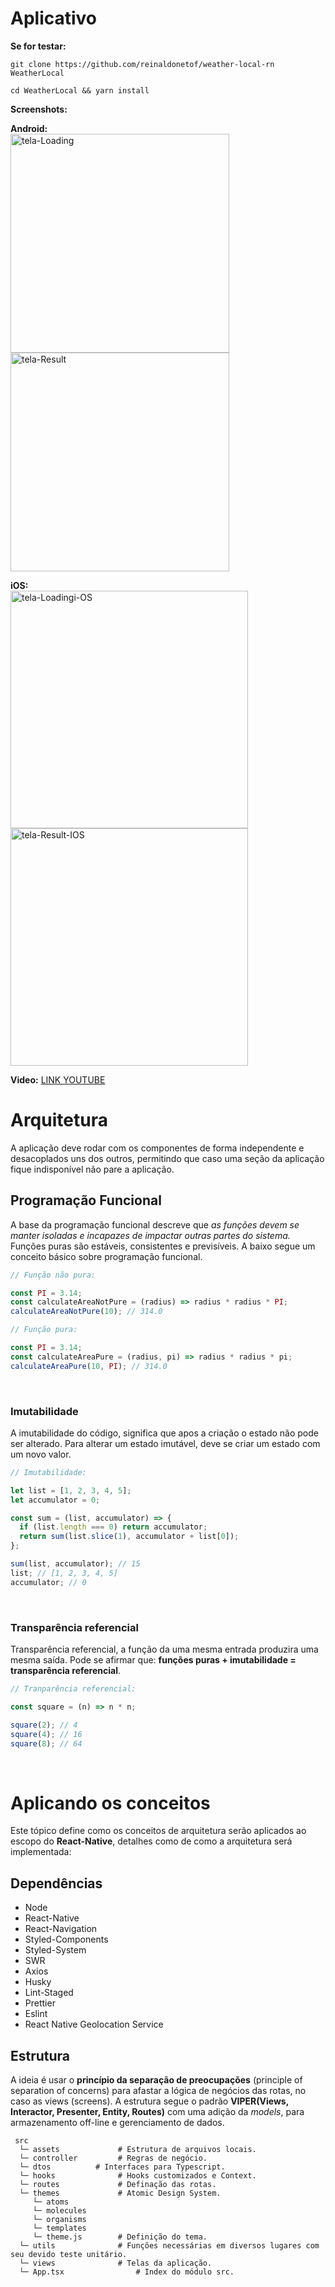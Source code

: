 # Aplicativo

**Se for testar:**

```
git clone https://github.com/reinaldonetof/weather-local-rn WeatherLocal
```
```
cd WeatherLocal && yarn install
```



**Screenshots:**
<br/>

**Android:**
<br/>
<a href="https://ibb.co/bJmvdzW"><img src="https://i.ibb.co/cL38TDg/tela-Loading.jpg" alt="tela-Loading" border="0" height="350" ></a>
<a href="https://ibb.co/nbrcgys"><img src="https://i.ibb.co/XbXs2PZ/tela-Result.jpg" alt="tela-Result" border="0"  height="350"></a>

**iOS:**
<br/>
<a href="https://ibb.co/Pw1KpRx"><img src="https://i.ibb.co/V2MRydV/tela-Loadingi-OS.jpg" alt="tela-Loadingi-OS" border="0" height="380"></a>
<a href="https://ibb.co/bdNqH8x"><img src="https://i.ibb.co/GPCBsbX/tela-Result-IOS.jpg" alt="tela-Result-IOS" border="0" height="380"></a>

**Video:** [LINK YOUTUBE](https://www.youtube.com/watch?v=cvTBzU686OY&ab_channel=ReinaldoNeto)


# Arquitetura

A aplicação deve rodar com os componentes de forma independente e desacoplados uns dos outros, permitindo que caso uma seção da aplicação fique indisponível não pare a aplicação.

## Programação Funcional

A base da programação funcional descreve que *as funções devem se manter isoladas e incapazes de impactar outras partes do sistema.* Funções puras são estáveis, consistentes e previsíveis. A baixo segue um conceito básico sobre programação funcional.<br />

```javascript
// Função não pura:

const PI = 3.14;
const calculateAreaNotPure = (radius) => radius * radius * PI;
calculateAreaNotPure(10); // 314.0
```

```javascript
// Função pura:

const PI = 3.14;
const calculateAreaPure = (radius, pi) => radius * radius * pi;
calculateAreaPure(10, PI); // 314.0
```

<br />

### Imutabilidade

A imutabilidade do código, significa que apos a criação o estado não pode ser alterado. Para alterar um estado imutável, deve se criar um estado com um novo valor.<br />

```javascript
// Imutabilidade:

let list = [1, 2, 3, 4, 5];
let accumulator = 0;

const sum = (list, accumulator) => {
  if (list.length === 0) return accumulator;
  return sum(list.slice(1), accumulator + list[0]);
};

sum(list, accumulator); // 15
list; // [1, 2, 3, 4, 5]
accumulator; // 0
```

<br />

### Transparência referencial

Transparência referencial, a função da uma mesma entrada produzira uma mesma saída. Pode se afirmar que: **funções puras + imutabilidade  = transparência referencial**.<br />

```javascript
// Tranparência referencial:

const square = (n) => n * n;

square(2); // 4
square(4); // 16
square(8); // 64
```

<br />

# Aplicando os conceitos

Este tópico define como os conceitos de arquitetura serão aplicados ao escopo do **React-Native**, detalhes como de como a arquitetura será implementada:

## Dependências

- Node
- React-Native
- React-Navigation
- Styled-Components
- Styled-System
- SWR
- Axios
- Husky
- Lint-Staged
- Prettier
- Eslint
- React Native Geolocation Service

## Estrutura

A ideia é usar o **princípio da separação de preocupações** (principle of separation of concerns) para afastar a lógica de negócios das rotas, no caso as views (screens). A estrutura segue o padrão **VIPER(Views, Interactor, Presenter, Entity, Routes)** com uma adição da *models*, para armazenamento off-line e gerenciamento de dados.

```
 src
  └─ assets				# Estrutura de arquivos locais.
  └─ controller			# Regras de negócio.
  └─ dtos          # Interfaces para Typescript.
  └─ hooks				# Hooks customizados e Context.
  └─ routes				# Definação das rotas.
  └─ themes				# Atomic Design System.
  	 └─ atoms
  	 └─ molecules
  	 └─ organisms
  	 └─ templates
  	 └─ theme.js	    # Definição do tema.
  └─ utils				# Funções necessárias em diversos lugares com seu devido teste unitário.
  └─ views				# Telas da aplicação.
  └─ App.tsx			    # Index do módulo src.
```

<br />
